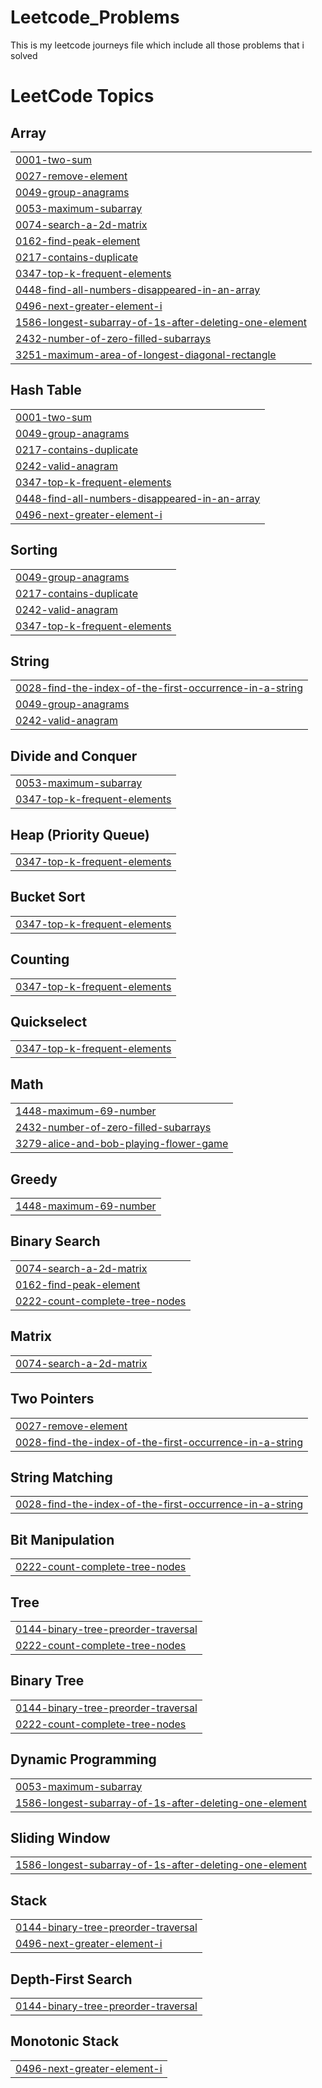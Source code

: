# Leetcode_Problems
This is my leetcode journeys file which include all those problems that i solved

<!---LeetCode Topics Start-->
# LeetCode Topics
## Array
|  |
| ------- |
| [0001-two-sum](https://github.com/zohad01/Leetcode_Problems/tree/master/0001-two-sum) |
| [0027-remove-element](https://github.com/zohad01/Leetcode_Problems/tree/master/0027-remove-element) |
| [0049-group-anagrams](https://github.com/zohad01/Leetcode_Problems/tree/master/0049-group-anagrams) |
| [0053-maximum-subarray](https://github.com/zohad01/Leetcode_Problems/tree/master/0053-maximum-subarray) |
| [0074-search-a-2d-matrix](https://github.com/zohad01/Leetcode_Problems/tree/master/0074-search-a-2d-matrix) |
| [0162-find-peak-element](https://github.com/zohad01/Leetcode_Problems/tree/master/0162-find-peak-element) |
| [0217-contains-duplicate](https://github.com/zohad01/Leetcode_Problems/tree/master/0217-contains-duplicate) |
| [0347-top-k-frequent-elements](https://github.com/zohad01/Leetcode_Problems/tree/master/0347-top-k-frequent-elements) |
| [0448-find-all-numbers-disappeared-in-an-array](https://github.com/zohad01/Leetcode_Problems/tree/master/0448-find-all-numbers-disappeared-in-an-array) |
| [0496-next-greater-element-i](https://github.com/zohad01/Leetcode_Problems/tree/master/0496-next-greater-element-i) |
| [1586-longest-subarray-of-1s-after-deleting-one-element](https://github.com/zohad01/Leetcode_Problems/tree/master/1586-longest-subarray-of-1s-after-deleting-one-element) |
| [2432-number-of-zero-filled-subarrays](https://github.com/zohad01/Leetcode_Problems/tree/master/2432-number-of-zero-filled-subarrays) |
| [3251-maximum-area-of-longest-diagonal-rectangle](https://github.com/zohad01/Leetcode_Problems/tree/master/3251-maximum-area-of-longest-diagonal-rectangle) |
## Hash Table
|  |
| ------- |
| [0001-two-sum](https://github.com/zohad01/Leetcode_Problems/tree/master/0001-two-sum) |
| [0049-group-anagrams](https://github.com/zohad01/Leetcode_Problems/tree/master/0049-group-anagrams) |
| [0217-contains-duplicate](https://github.com/zohad01/Leetcode_Problems/tree/master/0217-contains-duplicate) |
| [0242-valid-anagram](https://github.com/zohad01/Leetcode_Problems/tree/master/0242-valid-anagram) |
| [0347-top-k-frequent-elements](https://github.com/zohad01/Leetcode_Problems/tree/master/0347-top-k-frequent-elements) |
| [0448-find-all-numbers-disappeared-in-an-array](https://github.com/zohad01/Leetcode_Problems/tree/master/0448-find-all-numbers-disappeared-in-an-array) |
| [0496-next-greater-element-i](https://github.com/zohad01/Leetcode_Problems/tree/master/0496-next-greater-element-i) |
## Sorting
|  |
| ------- |
| [0049-group-anagrams](https://github.com/zohad01/Leetcode_Problems/tree/master/0049-group-anagrams) |
| [0217-contains-duplicate](https://github.com/zohad01/Leetcode_Problems/tree/master/0217-contains-duplicate) |
| [0242-valid-anagram](https://github.com/zohad01/Leetcode_Problems/tree/master/0242-valid-anagram) |
| [0347-top-k-frequent-elements](https://github.com/zohad01/Leetcode_Problems/tree/master/0347-top-k-frequent-elements) |
## String
|  |
| ------- |
| [0028-find-the-index-of-the-first-occurrence-in-a-string](https://github.com/zohad01/Leetcode_Problems/tree/master/0028-find-the-index-of-the-first-occurrence-in-a-string) |
| [0049-group-anagrams](https://github.com/zohad01/Leetcode_Problems/tree/master/0049-group-anagrams) |
| [0242-valid-anagram](https://github.com/zohad01/Leetcode_Problems/tree/master/0242-valid-anagram) |
## Divide and Conquer
|  |
| ------- |
| [0053-maximum-subarray](https://github.com/zohad01/Leetcode_Problems/tree/master/0053-maximum-subarray) |
| [0347-top-k-frequent-elements](https://github.com/zohad01/Leetcode_Problems/tree/master/0347-top-k-frequent-elements) |
## Heap (Priority Queue)
|  |
| ------- |
| [0347-top-k-frequent-elements](https://github.com/zohad01/Leetcode_Problems/tree/master/0347-top-k-frequent-elements) |
## Bucket Sort
|  |
| ------- |
| [0347-top-k-frequent-elements](https://github.com/zohad01/Leetcode_Problems/tree/master/0347-top-k-frequent-elements) |
## Counting
|  |
| ------- |
| [0347-top-k-frequent-elements](https://github.com/zohad01/Leetcode_Problems/tree/master/0347-top-k-frequent-elements) |
## Quickselect
|  |
| ------- |
| [0347-top-k-frequent-elements](https://github.com/zohad01/Leetcode_Problems/tree/master/0347-top-k-frequent-elements) |
## Math
|  |
| ------- |
| [1448-maximum-69-number](https://github.com/zohad01/Leetcode_Problems/tree/master/1448-maximum-69-number) |
| [2432-number-of-zero-filled-subarrays](https://github.com/zohad01/Leetcode_Problems/tree/master/2432-number-of-zero-filled-subarrays) |
| [3279-alice-and-bob-playing-flower-game](https://github.com/zohad01/Leetcode_Problems/tree/master/3279-alice-and-bob-playing-flower-game) |
## Greedy
|  |
| ------- |
| [1448-maximum-69-number](https://github.com/zohad01/Leetcode_Problems/tree/master/1448-maximum-69-number) |
## Binary Search
|  |
| ------- |
| [0074-search-a-2d-matrix](https://github.com/zohad01/Leetcode_Problems/tree/master/0074-search-a-2d-matrix) |
| [0162-find-peak-element](https://github.com/zohad01/Leetcode_Problems/tree/master/0162-find-peak-element) |
| [0222-count-complete-tree-nodes](https://github.com/zohad01/Leetcode_Problems/tree/master/0222-count-complete-tree-nodes) |
## Matrix
|  |
| ------- |
| [0074-search-a-2d-matrix](https://github.com/zohad01/Leetcode_Problems/tree/master/0074-search-a-2d-matrix) |
## Two Pointers
|  |
| ------- |
| [0027-remove-element](https://github.com/zohad01/Leetcode_Problems/tree/master/0027-remove-element) |
| [0028-find-the-index-of-the-first-occurrence-in-a-string](https://github.com/zohad01/Leetcode_Problems/tree/master/0028-find-the-index-of-the-first-occurrence-in-a-string) |
## String Matching
|  |
| ------- |
| [0028-find-the-index-of-the-first-occurrence-in-a-string](https://github.com/zohad01/Leetcode_Problems/tree/master/0028-find-the-index-of-the-first-occurrence-in-a-string) |
## Bit Manipulation
|  |
| ------- |
| [0222-count-complete-tree-nodes](https://github.com/zohad01/Leetcode_Problems/tree/master/0222-count-complete-tree-nodes) |
## Tree
|  |
| ------- |
| [0144-binary-tree-preorder-traversal](https://github.com/zohad01/Leetcode_Problems/tree/master/0144-binary-tree-preorder-traversal) |
| [0222-count-complete-tree-nodes](https://github.com/zohad01/Leetcode_Problems/tree/master/0222-count-complete-tree-nodes) |
## Binary Tree
|  |
| ------- |
| [0144-binary-tree-preorder-traversal](https://github.com/zohad01/Leetcode_Problems/tree/master/0144-binary-tree-preorder-traversal) |
| [0222-count-complete-tree-nodes](https://github.com/zohad01/Leetcode_Problems/tree/master/0222-count-complete-tree-nodes) |
## Dynamic Programming
|  |
| ------- |
| [0053-maximum-subarray](https://github.com/zohad01/Leetcode_Problems/tree/master/0053-maximum-subarray) |
| [1586-longest-subarray-of-1s-after-deleting-one-element](https://github.com/zohad01/Leetcode_Problems/tree/master/1586-longest-subarray-of-1s-after-deleting-one-element) |
## Sliding Window
|  |
| ------- |
| [1586-longest-subarray-of-1s-after-deleting-one-element](https://github.com/zohad01/Leetcode_Problems/tree/master/1586-longest-subarray-of-1s-after-deleting-one-element) |
## Stack
|  |
| ------- |
| [0144-binary-tree-preorder-traversal](https://github.com/zohad01/Leetcode_Problems/tree/master/0144-binary-tree-preorder-traversal) |
| [0496-next-greater-element-i](https://github.com/zohad01/Leetcode_Problems/tree/master/0496-next-greater-element-i) |
## Depth-First Search
|  |
| ------- |
| [0144-binary-tree-preorder-traversal](https://github.com/zohad01/Leetcode_Problems/tree/master/0144-binary-tree-preorder-traversal) |
## Monotonic Stack
|  |
| ------- |
| [0496-next-greater-element-i](https://github.com/zohad01/Leetcode_Problems/tree/master/0496-next-greater-element-i) |
<!---LeetCode Topics End-->